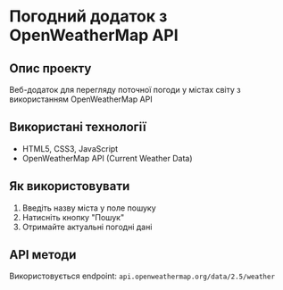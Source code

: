 # Погодний додаток з OpenWeatherMap API

## Опис проекту
Веб-додаток для перегляду поточної погоди у містах світу з використанням OpenWeatherMap API

## Використані технології
- HTML5, CSS3, JavaScript
- OpenWeatherMap API (Current Weather Data)

## Як використовувати
1. Введіть назву міста у поле пошуку
2. Натисніть кнопку "Пошук"
3. Отримайте актуальні погодні дані

## API методи
Використовується endpoint: `api.openweathermap.org/data/2.5/weather`